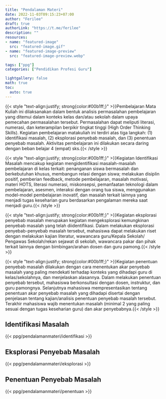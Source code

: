 ```yaml
---
title: "Pendalaman Materi"
date: 2022-11-03T09:15:23+07:00
author: "Ferilee"
draft: true
authorLink: "https://t.me/ferilee"
description: ""
resources:
- name: "featured-image"
  src: "featured-image.gif"
- name: "featured-image-preview"
  src: "featured-image-preview.webp"

tags: ["ppg"]
categories: ["Pendidikan Profesi Guru"]

lightgallery: false
math: true
toc:
  auto: true
---
```

{{< style "text-align:justify; strong{color:#00b1ff;}" >}}Pembelajaran Mata Kuliah ini dilaksanakan dalam bentuk analisis permasalahan pembelajaran yang ditemui dalam konteks kelas dan/atau sekolah dalam upaya pemecahan permasalahan tersebut. Permasalahan dapat meliputi  literasi, numerasi, dan keterampilan berpikir tingkat tinggi (High Order Thinking Skills). Kegiatan pembelajaran matakuliah ini terdiri atas tiga langkah: (1) identifikasi masalah, (2) eksplorasi penyebab masalah, dan (3) penentuan penyebab masalah. Aktivitas pembelajaran ini dilakukan secara daring dengan beban belajar 4 (empat) sks.{{< /style >}}

{{< style "text-align:justify; strong{color:#00b1ff;}" >}}Kegiatan Identifikasi Masalah mencakup kegiatan mengidentifikasi masalah-masalah pembelajaran di kelas terkait: penanganan siswa bermasalah dan berkebutuhan khusus, membangun relasi dengan siswa; melakukan disiplin positif, pemberian feedback, metode pembelajaran, masalah motivasi, materi HOTS, literasi numerasi, miskonsepsi, pemanfaatan teknologi dalam pembelajaran, asesmen, interaksi dengan orang tua siswa, menggunakan model-model pembelajaran inovatif, dan masalah terkait lainnya yang menjadi tugas keseharian guru berdasarkan pengalaman mereka saat menjadi guru.{{< /style >}}

{{< style "text-align:justify; strong{color:#00b1ff;}" >}}Kegiatan eksplorasi penyebab masalah merupakan kegiatan mengeksplorasi kemungkinan penyebab masalah yang telah diidentifikasi. Dalam melakukan eksplorasi penyebab-penyebab masalah tersebut, mahasiswa dapat melakukan riset dengan melakukan kajian literatur, wawancara guru/Kepala Sekolah/ Pengawas Sekolah/rekan sejawat di sekolah, wawancara pakar dan pihak terkait lainnya dengan bimbingan/arahan dosen dan guru pamong.{{< /style >}}

{{< style "text-align:justify; strong{color:#00b1ff;}" >}}Kegiatan penentuan penyebab masalah dilakukan dengan cara menentukan akar penyebab masalah yang paling mendekati terhadap konteks yang dihadapi guru di kelas/sekolahnya, dan menjelaskan alasannya. Dalam melakukan penentuan penyebab tersebut, mahasiswa berkonsultasi dengan dosen, instruktur, dan guru pamongnya. Selanjutnya mahasiswa  mempresentasikan tentang penentuan akar penyebab masalah yang dihadapi disertai dengan penjelasan tentang kajian/analisis penentuan  penyebab masalah tersebut. Terakhir mahasiswa wajib menentukan masalah (minimal 2 yang paling sesuai dengan tugas keseharian guru) dan akar penyebabnya.{{< /style >}}

## Identifikasi Masalah
{{< ppg/pendalamanmateri/identifikasi >}}

## Eksplorasi Penyebab Masalah
{{< ppg/pendalamanmateri/eksplorasi >}}

## Penentuan Penyebab Masalah
{{< ppg/pendalamanmateri/penentuan >}}
